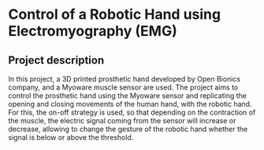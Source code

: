 # Control of a Robotic Hand using Electromyography (EMG)

## Project description
In this project, a 3D printed prosthetic hand developed by Open Bionics company, and a Myoware muscle sensor are used. The project aims to control the prosthetic hand using the Myoware sensor and replicating the opening and closing movements of the human hand, with the robotic hand. For this, the on-off strategy is used, so that depending on the contraction of the muscle, the electric signal coming from the sensor will increase or decrease, allowing to change the gesture of the robotic hand whether the signal is below or above the threshold.
